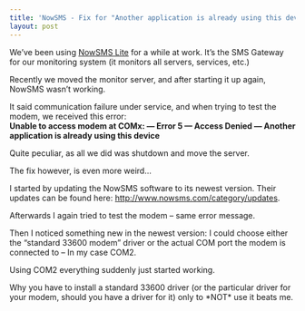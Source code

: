 ```yaml
---
title: 'NowSMS - Fix for "Another application is already using this device"'
layout: post
---
```


We’ve been using [NowSMS Lite](http://www.nowsms.com/) for a while at work. It’s the SMS Gateway for our monitoring system (it monitors all servers, services, etc.)

Recently we moved the monitor server, and after starting it up again, NowSMS wasn’t working.

It said communication failure under service, and when trying to test the modem, we received this error:  
**Unable to access modem at COMx: — Error 5 — Access Denied — Another application is already using this device**

Quite peculiar, as all we did was shutdown and move the server.

The fix however, is even more weird…

I started by updating the NowSMS software to its newest version. Their updates can be found here: <http://www.nowsms.com/category/updates>.

Afterwards I again tried to test the modem – same error message.

Then I noticed something new in the newest version: I could choose either the “standard 33600 modem” driver or the actual COM port the modem is connected to – In my case COM2.

Using COM2 everything suddenly just started working.

Why you have to install a standard 33600 driver (or the particular driver for your modem, should you have a driver for it) only to \*NOT\* use it beats me.